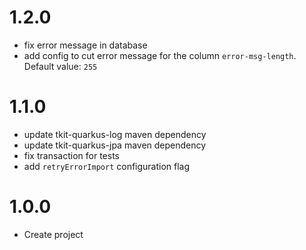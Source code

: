# 1.2.0

* fix error message in database
* add config to cut error message for the column `error-msg-length`. Default value: `255`

# 1.1.0

* update tkit-quarkus-log maven dependency
* update tkit-quarkus-jpa maven dependency
* fix transaction for tests
* add `retryErrorImport` configuration flag

# 1.0.0

* Create project